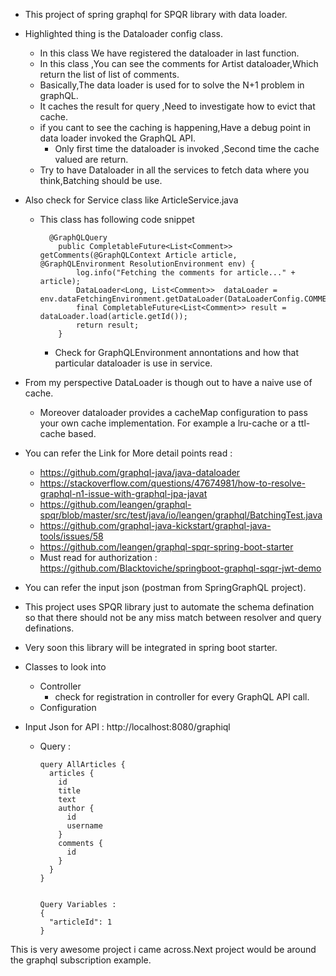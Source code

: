* This project of spring graphql for SPQR library with data loader.
* Highlighted thing is the Dataloader config class.
    * In this class We have registered the dataloader in last function.
    * In this class ,You can see the comments for Artist dataloader,Which return the list of list of comments.
    * Basically,The data loader is used for to solve the N+1 problem in graphQL.
    * It caches the result for query ,Need to investigate how to evict that cache.
    * if you cant to see the caching is happening,Have a debug point in data loader invoked the GraphQL API.
        * Only first time the dataloader is invoked ,Second time the cache valued are return.
    * Try to have Dataloader in all the services to fetch data where you think,Batching should be use.    
* Also check for Service class like ArticleService.java
    * This class has   following code snippet
         ```
           @GraphQLQuery
             public CompletableFuture<List<Comment>> getComments(@GraphQLContext Article article, @GraphQLEnvironment ResolutionEnvironment env) {
                 log.info("Fetching the comments for article..." + article);
                 DataLoader<Long, List<Comment>>  dataLoader = env.dataFetchingEnvironment.getDataLoader(DataLoaderConfig.COMMENT_FOR_ARTICLE_DATA_LOADER);
                 final CompletableFuture<List<Comment>> result = dataLoader.load(article.getId());
                 return result;
             }
         ```
      * Check for GraphQLEnvironment annontations and how that particular dataloader is use in service.
* From my perspective DataLoader is though out to have a naive use of cache.
    * Moreover dataloader provides a cacheMap configuration to pass your own cache implementation. For example a lru-cache or a ttl-cache based.
* You can refer the Link for More detail points read :
    * https://github.com/graphql-java/java-dataloader 
    * https://stackoverflow.com/questions/47674981/how-to-resolve-graphql-n1-issue-with-graphql-jpa-javat
    * https://github.com/leangen/graphql-spqr/blob/master/src/test/java/io/leangen/graphql/BatchingTest.java
    * https://github.com/graphql-java-kickstart/graphql-java-tools/issues/58
    * https://github.com/leangen/graphql-spqr-spring-boot-starter
    * Must read for authorization : https://github.com/Blacktoviche/springboot-graphql-sqqr-jwt-demo
    
* You can refer the input json (postman from SpringGraphQL project).
* This project uses SPQR library just to automate the schema defination so that there should not be any miss match between resolver and query definations.
* Very soon this library will be integrated in spring boot starter.
* Classes to look into
    * Controller
      * check for registration in controller for every GraphQL API call.
    * Configuration
* Input Json for API : http://localhost:8080/graphiql
    * Query :
       ```
       query AllArticles {
         articles {
           id
           title
           text
           author {
             id
             username
           }
           comments {
             id
           }
         }
       }
      
      
      Query Variables :
       {
         "articleId": 1
       }
       
This is very awesome project i came across.Next project would be around the graphql subscription example.
